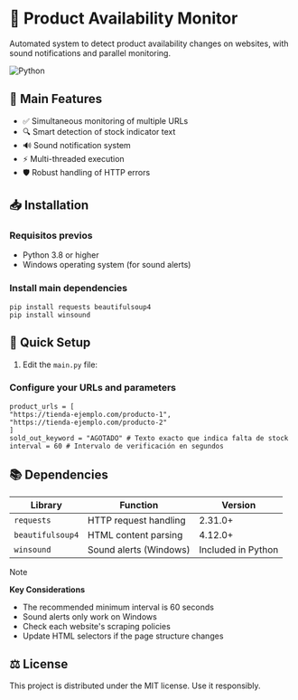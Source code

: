 # 🚀 Product Availability Monitor  

Automated system to detect product availability changes on websites, with sound notifications and parallel monitoring.

![Python](https://img.shields.io/badge/Python-3.8%2B-blue?logo=python)

## 🌟 Main Features
- ✅ Simultaneous monitoring of multiple URLs
- 🔍 Smart detection of stock indicator text
- 🔊 Sound notification system
- ⚡ Multi-threaded execution
- 🛡️ Robust handling of HTTP errors

## 📥 Installation

### Requisitos previos
- Python 3.8 or higher
- Windows operating system (for sound alerts)


### Install main dependencies

    pip install requests beautifulsoup4
    pip install winsound


## 🚦 Quick Setup

1. Edit the `main.py` file:

### Configure your URLs and parameters

    product_urls = [
    "https://tienda-ejemplo.com/producto-1",
    "https://tienda-ejemplo.com/producto-2"
    ]
    sold_out_keyword = "AGOTADO" # Texto exacto que indica falta de stock
    interval = 60 # Intervalo de verificación en segundos



## 📚 Dependencies
| Library | Function | Version |
|----------|---------|---------|
| `requests` | HTTP request handling | 2.31.0+ |
| `beautifulsoup4` | HTML content parsing | 4.12.0+ |
| `winsound` | Sound alerts (Windows) | Included in Python |



>[!NOTE]  
>**Key Considerations**
>- The recommended minimum interval is 60 seconds
>- Sound alerts only work on Windows
>- Check each website's scraping policies
>- Update HTML selectors if the page structure changes


## ⚖️ License
This project is distributed under the MIT license. Use it responsibly.